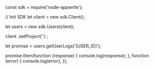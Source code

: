 const sdk = require('node-appwrite');

// Init SDK
let client = new sdk.Client();

let users = new sdk.Users(client);

client
    .setProject('')
;

let promise = users.getUserLogs('[USER_ID]');

promise.then(function (response) {
    console.log(response);
}, function (error) {
    console.log(error);
});